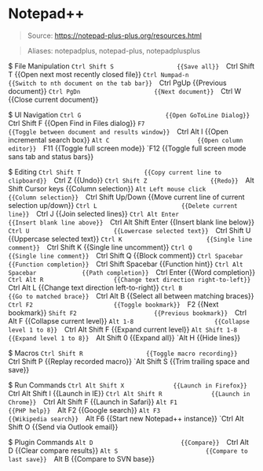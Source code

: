 # Notepad++

> Source: https://notepad-plus-plus.org/resources.html

> Aliases: notepadplus, notepad-plus, notepadplusplus

$ File Manipulation
    `Ctrl Shift S                  {{Save all}} 
    `Ctrl Shift T                  {{Open next most recently closed file}} 
    `Ctrl Numpad-n                 {{Switch to nth document on the tab bar}} 
    `Ctrl PgUp                     {{Previous document}} 
    `Ctrl PgDn                     {{Next document}} 
    `Ctrl W                        {{Close current document}} 

$ UI Navigation
    `Ctrl G                        {{Open GoToLine Dialog}} 
    `Ctrl Shift F                  {{Open Find in Files dialog}} 
    `F7                            {{Toggle between document and results window}} 
    `Ctrl Alt I                    {{Open incremental search box}} 
    `Alt C                         {{Open column editor}} 
    `F11                           {{Toggle full screen mode}} 
    `F12                           {{Toggle full screen mode sans tab and status bars}} 

$ Editing
    `Ctrl Shift T                  {{Copy current line to clipboard}} 
    `Ctrl Z                        {{Undo}} 
    `Ctrl Shift Z                  {{Redo}} 
    `Alt Shift Cursor keys         {{Column selection}} 
    `Alt Left mouse click          {{Column selection}} 
    `Ctrl Shift Up/Down            {{Move current line of current selection up/down}} 
    `Ctrl L                        {{Delete current line}} 
    `Ctrl J                        {{Join selected lines}} 
    `Ctrl Alt Enter                {{Insert blank line above}} 
    `Ctrl Alt Shift Enter          {{Insert blank line below}} 
    `Ctrl U                        {{Lowercase selected text}} 
    `Ctrl Shift U                  {{Uppercase selected text}} 
    `Ctrl K                        {{Single line comment}} 
    `Ctrl Shift K                  {{Single line uncomment}} 
    `Ctrl Q                        {{Single line comment}} 
    `Ctrl Shift Q                  {{Block comment}} 
    `Ctrl Spacebar                 {{Function completion}} 
    `Ctrl Shift Spacebar           {{Function hint}} 
    `Ctrl Alt Spacebar             {{Path completion}} 
    `Ctrl Enter                    {{Word completion}} 
    `Ctrl Alt R                    {{Change text direction right-to-left}} 
    `Ctrl Alt L                    {{Change text direction left-to-right}} 
    `Ctrl B                        {{Go to matched brace}} 
    `Ctrl Alt B                    {{Select all between matching braces}} 
    `Ctrl F2                       {{Toggle bookmark}} 
    `F2                            {{Next bookmark}} 
    `Shift F2                      {{Previous bookmark}} 
    `Ctrl Alt F                    {{Collapse current level}} 
    `Alt 1-8                       {{Collapse level 1 to 8}} 
    `Ctrl Alt Shift F              {{Expand current level}} 
    `Alt Shift 1-8                 {{Expand level 1 to 8}} 
    `Alt Shift 0                   {{Expand all}} 
    `Alt H                         {{Hide lines}} 

$ Macros
    `Ctrl Shift R                  {{Toggle macro recording}} 
    `Ctrl Shift P                  {{Replay recorded macro}} 
    `Alt Shift S                   {{Trim trailing space and save}} 

$ Run Commands
    `Ctrl Alt Shift X              {{Launch in Firefox}} 
    `Ctrl Alt Shift I              {{Launch in IE}} 
    `Ctrl Alt Shift R              {{Launch in Chrome}} 
    `Ctrl Alt Shift F              {{Launch in Safari}} 
    `Alt F1                        {{PHP help}} 
    `Alt F2                        {{Google search}} 
    `Alt F3                        {{Wikipedia search}} 
    `Alt F6                        {{Start new Notepad++ instance}} 
    `Ctrl Alt Shift O              {{Send via Outlook email}} 

$ Plugin Commands
    `Alt D                         {{Compare}} 
    `Ctrl Alt D                    {{Clear compare results}} 
    `Alt S                         {{Compare to last save}} 
    `Alt B                         {{Compare to SVN base}} 

